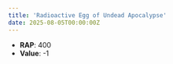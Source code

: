 ```yaml
---
title: 'Radioactive Egg of Undead Apocalypse'
date: 2025-08-05T00:00:00Z
---
```

- **RAP**: 400
- **Value**: -1
